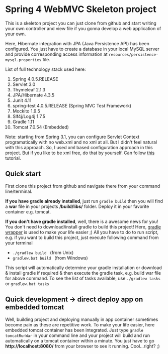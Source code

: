 # Spring 4 WebMVC Skeleton project

This is a skeleton project you can just clone from github and start writing your own controller and view file if you gonna 
develop a web application of your own.

Here, Hibernate integration with JPA (Java Persistence API) has been configured. You just have to create a database
  in your local MySQL server and provide corresponding access information at `resources/persistence-mysql.properties` file.

List of full technology stack used here:

1. Spring 4.0.5.RELEASE
2. Servlet 3.0
3. Thymeleaf 2.1.3
3. JPA/Hibernate 4.3.5
4. Junit 4.11
5. spring-test 4.0.5.RELEASE (Spring MVC Test Framework)
6. Mockito 1.9.5
7. Slf4j/Log4j 1.7.5
8. Gradle 1.11
9. Tomcat 7.0.54 (Embedded)

Note: starting from Spring 3.1, you can configure Servlet Context programatically with no web.xml and no xml at all. But
I didn't feel natural with this approach. So, I used xml based configuration approach in this project. But if you like
to be xml free, do that by yourself. Can follow [this](http://blog.codeleak.pl/2011/06/spring-31-mvc-xml-free-configuration-in.html) tutorial.

## Quick start

First clone this project from github and navigate there from your command line/terminal.

**If you have gradle already installed**, just run `gradle build`
then you will find a **war** file in your projects **/build/libs/** folder. Deploy it in your favorite container e.g. tomcat.

**If you don't have gradle installed**, well, there is a awesome news for you! You don't need to download/install gradle to 
build this project! Here, [gradle wrapper](http://java.dzone.com/articles/use-gradle-wrapper-and-stop) is used to make your life easier ;)
All you have to do to run script, e.g. if you want to build this project, just execute following command from your terminal

* `./gradlew build ` (from Unix)
* `gradlew.bat build ` (from Windows)

This script will automatically determine your gradle installation or download & install gradle if required & then execute 
the gradle task, e.g. build war file for above command. To see the list of tasks available, use `./gradlew tasks` or `gradlew.bat tasks` 


## Quick development -> direct deploy app on embedded tomcat
Well, building project and deploying manually in app container sometimes become pain as these are repetitive work. To make 
your life easier, here embedded tomcat container has been integrated. Just type `gradle tomcatRunWar` in your command line 
and your project will build and run automatically on a tomcat container within a minute. You just have to go **http://localhost:8080/** from 
your browser to see it running. Cool...right? ;)

